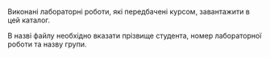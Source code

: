Виконані лабораторні роботи, які передбачені курсом, завантажити в цей каталог.

В назві файлу необхідно вказати прізвище студента, номер лабораторної роботи та назву групи.
